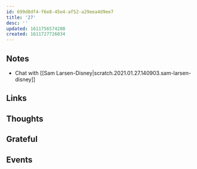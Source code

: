 ```yaml
---
id: 699d8df4-f6e8-45e4-af52-a29eea4d9ee7
title: '27'
desc: ''
updated: 1611756574208
created: 1611727726034
---
```


## Notes

- Chat with
  [[Sam Larsen-Disney|scratch.2021.01.27.140903.sam-larsen-disney]]

## Links

## Thoughts

## Grateful

## Events
